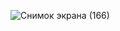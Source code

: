 
![Снимок экрана (166)](https://github.com/petuniya/flutter_quiz1/assets/144226976/38434799-6e19-47c0-ba63-4950a730f1f4)
